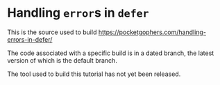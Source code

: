 # Handling `error`s in `defer`

This is the source used to build https://pocketgophers.com/handling-errors-in-defer/

The code associated with a specific build is in a dated branch, the latest version of which is the default branch.

The tool used to build this tutorial has not yet been released.